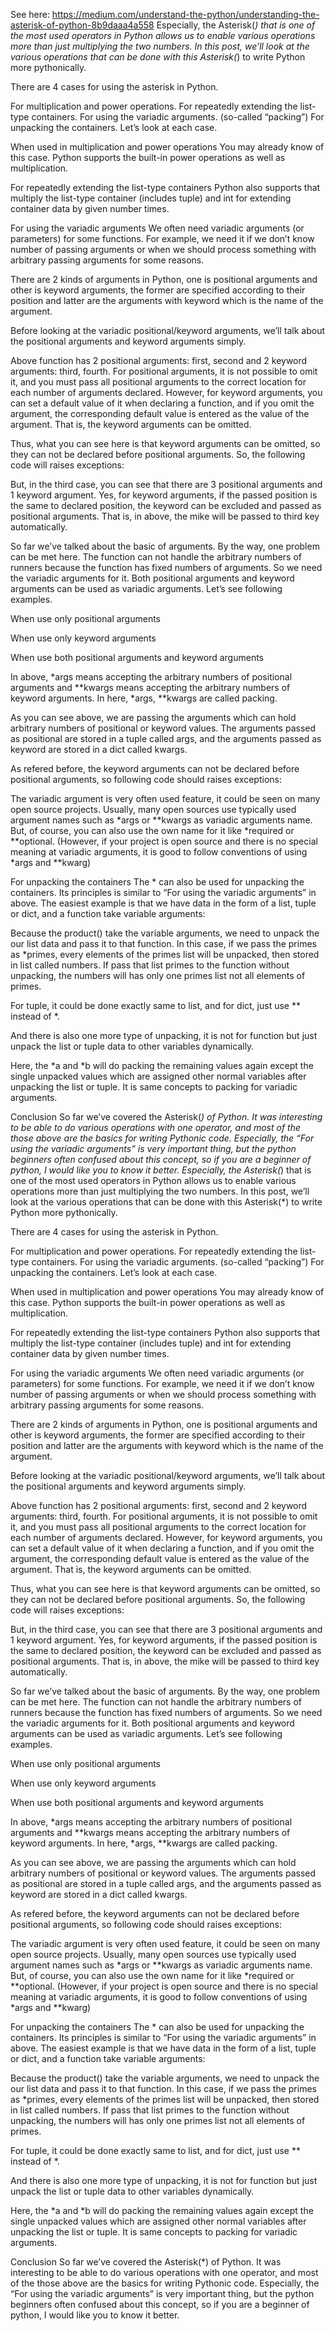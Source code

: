 See here: https://medium.com/understand-the-python/understanding-the-asterisk-of-python-8b9daaa4a558
Especially, the Asterisk(*) that is one of the most used operators in Python allows us to enable various operations more than just multiplying the two numbers. In this post, we’ll look at the various operations that can be done with this Asterisk(*) to write Python more pythonically.

There are 4 cases for using the asterisk in Python.

For multiplication and power operations.
For repeatedly extending the list-type containers.
For using the variadic arguments. (so-called “packing”)
For unpacking the containers.
Let’s look at each case.

When used in multiplication and power operations
You may already know of this case. Python supports the built-in power operations as well as multiplication.

For repeatedly extending the list-type containers
Python also supports that multiply the list-type container (includes tuple) and int for extending container data by given number times.


For using the variadic arguments
We often need variadic arguments (or parameters) for some functions. For example, we need it if we don’t know number of passing arguments or when we should process something with arbitrary passing arguments for some reasons.

There are 2 kinds of arguments in Python, one is positional arguments and other is keyword arguments, the former are specified according to their position and latter are the arguments with keyword which is the name of the argument.

Before looking at the variadic positional/keyword arguments, we’ll talk about the positional arguments and keyword arguments simply.


Above function has 2 positional arguments: first, second and 2 keyword arguments: third, fourth. For positional arguments, it is not possible to omit it, and you must pass all positional arguments to the correct location for each number of arguments declared. However, for keyword arguments, you can set a default value of it when declaring a function, and if you omit the argument, the corresponding default value is entered as the value of the argument. That is, the keyword arguments can be omitted.

Thus, what you can see here is that keyword arguments can be omitted, so they can not be declared before positional arguments. So, the following code will raises exceptions:


But, in the third case, you can see that there are 3 positional arguments and 1 keyword argument. Yes, for keyword arguments, if the passed position is the same to declared position, the keyword can be excluded and passed as positional arguments. That is, in above, the mike will be passed to third key automatically.

So far we’ve talked about the basic of arguments. By the way, one problem can be met here. The function can not handle the arbitrary numbers of runners because the function has fixed numbers of arguments. So we need the variadic arguments for it. Both positional arguments and keyword arguments can be used as variadic arguments. Let’s see following examples.

When use only positional arguments

When use only keyword arguments

When use both positional arguments and keyword arguments

In above, *args means accepting the arbitrary numbers of positional arguments and **kwargs means accepting the arbitrary numbers of keyword arguments. In here, *args, **kwargs are called packing.

As you can see above, we are passing the arguments which can hold arbitrary numbers of positional or keyword values. The arguments passed as positional are stored in a tuple called args, and the arguments passed as keyword are stored in a dict called kwargs.

As refered before, the keyword arguments can not be declared before positional arguments, so following code should raises exceptions:


The variadic argument is very often used feature, it could be seen on many open source projects. Usually, many open sources use typically used argument names such as *args or **kwargs as variadic arguments name. But, of course, you can also use the own name for it like *required or **optional. (However, if your project is open source and there is no special meaning at variadic arguments, it is good to follow conventions of using *args and **kwarg)

For unpacking the containers
The * can also be used for unpacking the containers. Its principles is similar to “For using the variadic arguments” in above. The easiest example is that we have data in the form of a list, tuple or dict, and a function take variable arguments:


Because the product() take the variable arguments, we need to unpack the our list data and pass it to that function. In this case, if we pass the primes as *primes, every elements of the primes list will be unpacked, then stored in list called numbers. If pass that list primes to the function without unpacking, the numbers will has only one primes list not all elements of primes.

For tuple, it could be done exactly same to list, and for dict, just use ** instead of *.


And there is also one more type of unpacking, it is not for function but just unpack the list or tuple data to other variables dynamically.


Here, the *a and *b will do packing the remaining values again except the single unpacked values which are assigned other normal variables after unpacking the list or tuple. It is same concepts to packing for variadic arguments.

Conclusion
So far we’ve covered the Asterisk(*) of Python. It was interesting to be able to do various operations with one operator, and most of the those above are the basics for writing Pythonic code. Especially, the “For using the variadic arguments” is very important thing, but the python beginners often confused about this concept, so if you are a beginner of python, I would like you to know it better.
Especially, the Asterisk(*) that is one of the most used operators in Python allows us to enable various operations more than just multiplying the two numbers. In this post, we’ll look at the various operations that can be done with this Asterisk(*) to write Python more pythonically.

There are 4 cases for using the asterisk in Python.

For multiplication and power operations.
For repeatedly extending the list-type containers.
For using the variadic arguments. (so-called “packing”)
For unpacking the containers.
Let’s look at each case.

When used in multiplication and power operations
You may already know of this case. Python supports the built-in power operations as well as multiplication.

For repeatedly extending the list-type containers
Python also supports that multiply the list-type container (includes tuple) and int for extending container data by given number times.


For using the variadic arguments
We often need variadic arguments (or parameters) for some functions. For example, we need it if we don’t know number of passing arguments or when we should process something with arbitrary passing arguments for some reasons.

There are 2 kinds of arguments in Python, one is positional arguments and other is keyword arguments, the former are specified according to their position and latter are the arguments with keyword which is the name of the argument.

Before looking at the variadic positional/keyword arguments, we’ll talk about the positional arguments and keyword arguments simply.


Above function has 2 positional arguments: first, second and 2 keyword arguments: third, fourth. For positional arguments, it is not possible to omit it, and you must pass all positional arguments to the correct location for each number of arguments declared. However, for keyword arguments, you can set a default value of it when declaring a function, and if you omit the argument, the corresponding default value is entered as the value of the argument. That is, the keyword arguments can be omitted.

Thus, what you can see here is that keyword arguments can be omitted, so they can not be declared before positional arguments. So, the following code will raises exceptions:


But, in the third case, you can see that there are 3 positional arguments and 1 keyword argument. Yes, for keyword arguments, if the passed position is the same to declared position, the keyword can be excluded and passed as positional arguments. That is, in above, the mike will be passed to third key automatically.

So far we’ve talked about the basic of arguments. By the way, one problem can be met here. The function can not handle the arbitrary numbers of runners because the function has fixed numbers of arguments. So we need the variadic arguments for it. Both positional arguments and keyword arguments can be used as variadic arguments. Let’s see following examples.

When use only positional arguments

When use only keyword arguments

When use both positional arguments and keyword arguments

In above, *args means accepting the arbitrary numbers of positional arguments and **kwargs means accepting the arbitrary numbers of keyword arguments. In here, *args, **kwargs are called packing.

As you can see above, we are passing the arguments which can hold arbitrary numbers of positional or keyword values. The arguments passed as positional are stored in a tuple called args, and the arguments passed as keyword are stored in a dict called kwargs.

As refered before, the keyword arguments can not be declared before positional arguments, so following code should raises exceptions:


The variadic argument is very often used feature, it could be seen on many open source projects. Usually, many open sources use typically used argument names such as *args or **kwargs as variadic arguments name. But, of course, you can also use the own name for it like *required or **optional. (However, if your project is open source and there is no special meaning at variadic arguments, it is good to follow conventions of using *args and **kwarg)

For unpacking the containers
The * can also be used for unpacking the containers. Its principles is similar to “For using the variadic arguments” in above. The easiest example is that we have data in the form of a list, tuple or dict, and a function take variable arguments:


Because the product() take the variable arguments, we need to unpack the our list data and pass it to that function. In this case, if we pass the primes as *primes, every elements of the primes list will be unpacked, then stored in list called numbers. If pass that list primes to the function without unpacking, the numbers will has only one primes list not all elements of primes.

For tuple, it could be done exactly same to list, and for dict, just use ** instead of *.


And there is also one more type of unpacking, it is not for function but just unpack the list or tuple data to other variables dynamically.


Here, the *a and *b will do packing the remaining values again except the single unpacked values which are assigned other normal variables after unpacking the list or tuple. It is same concepts to packing for variadic arguments.

Conclusion
So far we’ve covered the Asterisk(*) of Python. It was interesting to be able to do various operations with one operator, and most of the those above are the basics for writing Pythonic code. Especially, the “For using the variadic arguments” is very important thing, but the python beginners often confused about this concept, so if you are a beginner of python, I would like you to know it better.
